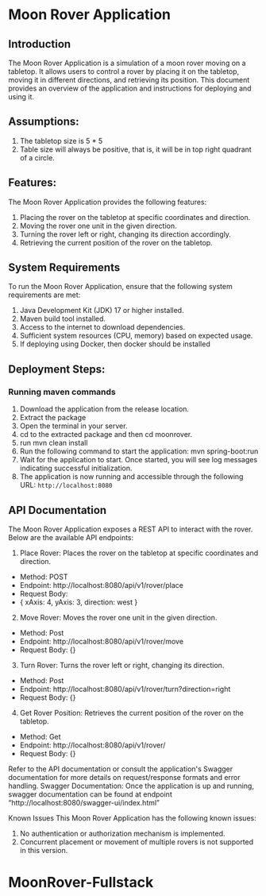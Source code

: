 # Moon Rover Application

## Introduction
The Moon Rover Application is a simulation of a moon rover moving on a tabletop. It
allows users to control a rover by placing it on the tabletop, moving it in different directions,
and retrieving its position. This document provides an overview of the application and
instructions for deploying and using it.

## Assumptions:
1. The tabletop size is 5 * 5
2. Table size will always be positive, that is, it will be in top right quadrant of a
circle.

## Features:
The Moon Rover Application provides the following features:
1. Placing the rover on the tabletop at specific coordinates and direction.
2. Moving the rover one unit in the given direction.
3. Turning the rover left or right, changing its direction accordingly.
4. Retrieving the current position of the rover on the tabletop.
   
## System Requirements
To run the Moon Rover Application, ensure that the following system requirements
are met:
1. Java Development Kit (JDK) 17 or higher installed.
2. Maven build tool installed.
3. Access to the internet to download dependencies.
4. Sufficient system resources (CPU, memory) based on expected usage.
5. If deploying using Docker, then docker should be installed
   
## Deployment Steps:

### Running maven commands
1. Download the application from the release location.
2. Extract the package
3. Open the terminal in your server.
4. cd to the extracted package and then cd moonrover.
5. run mvn clean install
6. Run the following command to start the application:
    mvn spring-boot:run
7. Wait for the application to start. Once started, you will see log messages
indicating successful initialization.
8. The application is now running and accessible through the following URL:
`http://localhost:8080`


## API Documentation
The Moon Rover Application exposes a REST API to interact with the rover. Below are the
available API endpoints:
1. Place Rover: Places the rover on the tabletop at specific coordinates and direction.
  - Method: POST
  - Endpoint: http://localhost:8080/api/v1/rover/place
  - Request Body:
  - {
      xAxis: 4,
      yAxis: 3,
      direction: west
    }

2. Move Rover: Moves the rover one unit in the given direction.
- Method: Post
- Endpoint: http://localhost:8080/api/v1/rover/move
- Request Body: {}

3. Turn Rover: Turns the rover left or right, changing its direction.
- Method: Post
- Endpoint: http://localhost:8080/api/v1/rover/turn?direction=right
- Request Body: {}
  
4. Get Rover Position: Retrieves the current position of the rover on the tabletop.
- Method: Get
- Endpoint: http://localhost:8080/api/v1/rover/
- Request Body: {}


Refer to the API documentation or consult the application&#39;s Swagger documentation for more
details on request/response formats and error handling.
Swagger Documentation:
Once the application is up and running, swagger documentation can be found at
endpoint “http://localhost:8080/swagger-ui/index.html”

Known Issues
This Moon Rover Application has the following known issues:
1. No authentication or authorization mechanism is implemented.
2. Concurrent placement or movement of multiple rovers is not supported in this version.
# MoonRover-Fullstack

